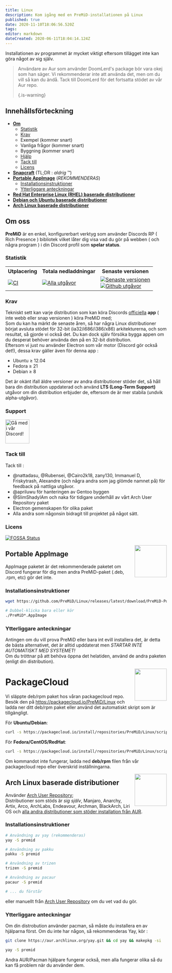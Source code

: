 ```yaml
---
title: Linux
description: Kom igång med en PreMiD-installationen på Linux
published: true
date: 2020-11-10T18:06:56.520Z
tags:
editor: markdown
dateCreated: 2020-06-11T18:04:14.124Z
---
```


Installationen av programmet är mycket viktigt eftersom tillägget inte kan göra något av sig själv.

> Användare av Aur som använder DoomLerd's package bör vara okej som han säger. Vi rekommenderar inte att använda det, men om du vill så kan du ändå. Tack till DoomLerd för det fortsatta stödet av vår Aur repo. 
> 
> {.is-warning}

## Innehållsförteckning

- **[Om](#about)**
  - [Statistik](#stats)
  - [Krav](#requirements)
  - Exempel (kommer snart)
  - Vanliga frågor (kommer snart)
  - Byggning (kommer snart)
  - [Hjälp](#support)
  - [Tack till](#credits)
  - [Licens](#license)
- **[Snapcraft](#snapcraft)** (TL;DR : _aldrig_ ™️)
- **[Portable AppImage](#appimage)** (_REKOMMENDERAS_)
  - [Installationsinstruktioner](#appimageinstall)
  - [Ytterliggare anteckningar](#appimagenotes)
- [**Red Hat Enterprise Linux (RHEL) baserade distributioner**](#packagecloud)
- [**Debian och Ubuntu baserade distributioner**](#packagecloud)
- [**Arch Linux baserade distributioner**](#arch)

<a name="about"></a>

## Om oss

**PreMiD** är en enkel, konfigurerbart verktyg som använder Discords RP ( Rich Presence ) bibliotek vilket låter dig visa vad du gör på webben ( och några program ) i din Discord profil som **spelar status**.

<a name="stats"></a>

### Statistik

<table>
  <tr>
    <th>Utplacering</th>
    <th>Totala nedladdningar</th>
    <th>Senaste versionen</th>
  </tr>
  <tr>
    <td><a href="https://github.com/PreMiD/Linux/actions"><img src="https://github.com/PreMiD/Linux/workflows/CI/badge.svg?branch=master&event=push" alt="CI"></a></td>
    <td><a href="https://github.com/PreMiD/Linux/releases"><img src="https://img.shields.io/github/downloads/PreMiD/Linux/total.svg?maxAge=86400" alt="Alla utgåvor"></a></td>
    <td><a href="https://github.com/PreMiD/Linux/releases/latest"><img src="https://img.shields.io/github/v/release/PreMiD/Linux.svg?maxAge=86400" alt="Senaste versionen"><br><img src="https://img.shields.io/github/downloads/PreMiD/Linux/latest/total.svg?maxAge=86400" alt="Github utgåvor"></a></td>
  </tr>
</table>

<a name="requirements"></a>

### Krav

Tekniskt sett kan varje distribution som kan köra Discords [officiella](https://discordapp.com/download) **app** ( inte webb eller snap versionen ) köra PreMiD med;</br> Som du kan ha märkt de senaste åren, så har några Linux distributioner börjat avsluta stödet för 32-bit (ia32/i686/i386/x86) arkitekturerna, och som resultat, så gjorde vi också det. Du kan dock själv försöka bygga appen om du desperat behöver använda den på en 32-bit distribution.</br> Eftersom vi just nu använder Electron som vår motor (Discord gör också det!), dessa krav gäller även för denna app :

- Ubuntu ≥ 12.04
- Fedora ≥ 21
- Debian ≥ 8

Det är okänt ifall äldre versioner av andra distributioner stöder det, så håll bara din distribution uppdaterad och använd **LTS (Long-Term Support)** utgåvor om din distribution erbjuder de, eftersom de är mer stabila (undvik alpha-utgåvor).

<a name="support"></a>

### Support

<div>
  <a target="_blank" href="https://discord.premid.app/" title="Gå med i vår Discord!">
    <img height="75px" draggable="false" src="https://discordapp.com/api/guilds/493130730549805057/widget.png?style=banner2" alt="Gå med i vår Discord!">
  </a>
</div>

<a name="credits"></a>

### Tack till

Tack till :

- @nattadasu, @Rubensei, @Cairo2k18, zany130, Immanuel D, Friskytrash, Alexandre (och några andra som jag glömde namnet på) för feedback på nattliga utgåvor.
- @apriluwu för hanteringen av Gentoo byggen
- @SlimShadyIAm och naka för tidigare underhåll av vårt Arch User Repository paket
- Electron gemenskapen för olika paket
- Alla andra som någonsin bidragit till projektet på något sätt.

<a name="license"></a>

### Licens

[![FOSSA Status](https://app.fossa.io/api/projects/git%2Bgithub.com%2FPreMiD%2FLinux.svg?type=large)](https://app.fossa.io/projects/git%2Bgithub.com%2FPreMiD%2FLinux?ref=badge_large)

<img src="https://i.imgur.com/ACAxtmA.png" width="100" height="100" align="right"></img>
<a name="snapcraft"></a>

## Portable AppImage

AppImage paketet är det rekommenderade paketet om Discord fungerar för dig men andra PreMiD-paket (.deb, .rpm, etc) gör det inte.

<a name="appimageinstall"></a>

### Installationsinstruktioner

```bash
wget https://github.com/PreMiD/Linux/releases/latest/download/PreMiD-Portable.AppImage && chmod a+x PreMiD*.AppImage
```

```bash
# Dubbel-klicka bara eller kör
./PreMiD*.AppImage
```

<a name="appimagenotes"></a>

### Ytterliggare anteckningar

Antingen om du vill prova PreMiD eller bara int evill installera det, är detta de bästa alternativet, det är alltid upddaterat men _STARTAR INTE AUTOMATISKT MED SYSTEMET!_</br>Om du tröttnar på att behöva öppna det helatiden, använd de andra paketen (enligt din distribution).

<img src="https://raw.githubusercontent.com/PreMiD/Linux/master/.github/packagecloud.png" width="100" height="100" align="right"></img>
<a name="packagecloud"></a>

# PackageCloud

Vi släppte deb/rpm paket hos våran packagecloud repo. Besök den på https://packagecloud.io/PreMiD/Linux och ladda ner ditt deb/rpm paket eller använd det automatiskt skript som är tillgängligt.

För **Ubuntu/Debian**:

```bash
curl -s https://packagecloud.io/install/repositories/PreMiD/Linux/script.deb.sh | sudo bash
```

För **Fedora/CentOS/RedHat**:

```bash
curl -s https://packagecloud.io/install/repositories/PreMiD/Linux/script.rpm.sh | sudo bash
```

Om kommandot inte fungerar, ladda ned **deb/rpm** filen från vår packagecloud repo eller överskrid inställningarna.

<a name="arch"></a>
<img src="https://raw.githubusercontent.com/PreMiD/Linux/86ae2fbd49499785281f388a5305b06e0d3ecfea/.github/iusearchbtw.svg" width="100" height="100" align="right"></img>

## Arch Linux baserade distributioner

Använder [Arch User Repository](https://aur.archlinux.org/packages/premid);</br> Distributioner som stöds är _sig själv_, Manjaro, Anarchy, Artix, Arco, ArchLabs, Endeavour, Archman, BlackArch, Liri OS och [alla andra distributioner som stöder installation från AUR](https://wiki.archlinux.org/index.php/Arch-based_distributions#Active).

<a name="archinstall"></a>

### Installationsinstruktioner

```bash
# Användning av yay (rekommenderas)
yay -S premid
```

```bash
# Användning av pakku
pakku -S premid
```

```bash
# Användning av trizen
trizen -S premid
```

```bash
# Användning av pacaur
pacaur -S premid
```

```bash
# ... du förstår
```

eller manuellt från [Arch User Repository](https://aur.archlinux.org/packages/premid) om du vet vad du gör.

<a name="archnotes"></a>

### Ytterliggare anteckningar

Om din distrobution använder pacman, så måste du installera en av hjälparna först. Om du inte har någon, så rekommenderas Yay, kör :

```bash
git clone https://aur.archlinux.org/yay.git && cd yay && makepkg -si
```

```bash
yay -S premid
```

Andra AUR/Pacman hjälpare fungerar också, men alla fungerar olika så du kan få problem när du använder dem.
